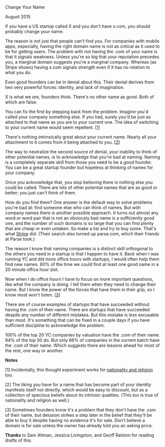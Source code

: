 Change Your Name

August 2015  
  
If you have a US startup called X and you don't have x.com, you
should probably change your name.  
  
The reason is not just that people can't find you. For companies
with mobile apps, especially, having the right domain name is not
as critical as it used to be for getting users. The problem with
not having the .com of your name is that it signals weakness. Unless
you're so big that your reputation precedes you, a marginal domain
suggests you're a marginal company. Whereas
(as Stripe shows)
having x.com signals strength even if it has no relation to what you
do.  
  
Even good founders can be in denial about this. Their denial derives
from two very powerful forces: identity, and lack of imagination.  
  
X is what we *are*, founders think. There's no other name as good.
Both of which are false.  
  
You can fix the first by stepping back from the problem. Imagine
you'd called your company something else. If you had, surely you'd
be just as attached to that name as you are to your current one.
The idea of switching to your current name would seem repellent.
[[1](#f1n)]  
  
There's nothing intrinsically great about your current name. Nearly
all your attachment to it comes from it being attached to you.
[[2](#f1n)]  
  
The way to neutralize the second source of denial, your inability
to think of other potential names, is to acknowledge that you're
bad at naming. Naming is a completely separate skill from those
you need to be a good founder. You can be a great startup founder
but hopeless at thinking of names for your company.  
  
Once you acknowledge that, you stop believing there is nothing else
you could be called. There are lots of other potential names that
are as good or better; you just can't think of them.  
  
How do you find them? One answer is the default way to solve
problems you're bad at: find someone else who can think of names.
But with company names there is another possible
approach. It turns out almost any word or word pair that is not
an obviously bad name is a sufficiently good one, and the number
of such domains is so large that you can find plenty that are cheap
or even untaken. So make a list and try to buy some. That's what
[Stripe](http://www.quora.com/How-did-Stripe-come-up-with-its-name?share=1) 
did. (Their search also turned up parse.com, which their
friends at Parse took.)  
  
The reason I know that naming companies is a distinct skill orthogonal
to the others you need in a startup is that I happen to have it.
Back when I was running YC and did more office hours with startups,
I would often help them find new names. 80% of the time we could
find at least one good name in a 20 minute office hour slot.  
  
Now when I do office hours I have to focus on more important
questions, like what the company is doing. I tell them when they
need to change their name. But I know the power of the forces that
have them in their grip, so I know most won't listen. 
[[3](#f1n)]  
  
There are of course examples of startups that have succeeded without
having the .com of their name. There are startups that have succeeded despite any
number of different mistakes. But this mistake is less excusable
than most. It's something that can be fixed in a couple days if
you have sufficient discipline to acknowledge the problem.  
  
100% of the top 20 YC companies by valuation have the .com of their
name. 94% of the top 50 do. But only 66% of companies in the current
batch have the .com of their name. Which suggests there are lessons
ahead for most of the rest, one way or another.  
  
  
  
  
  

**Notes**  
  
[1]
Incidentally, this thought experiment works for
[nationality and religion](identity.html) too.  
  
[2]
The liking you have for a name that has become part of your
identity manifests itself not directly, which would be easy to
discount, but as a collection of specious beliefs about its intrinsic
qualities. (This too is true of nationality and religion as well.)  
  
[3]
Sometimes founders know it's a problem that they don't have
the .com of their name, but delusion strikes a step later in the belief that they'll
be able to buy it despite having no evidence it's for sale. Don't
believe a domain is for sale unless the owner has already told you
an asking price.  
  

**Thanks** to Sam Altman, Jessica Livingston, and Geoff Ralston
for reading drafts of this.  
  
